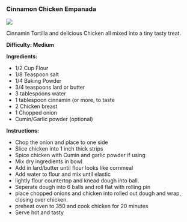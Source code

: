 ### Cinnamon Chicken Empanada

<img src="/images/cooking/cinna-chicken-empanada.jpg" />

Cinnamin Tortilla and delicious Chicken all mixed into a tiny tasty treat. 

**Difficulty: Medium**

**Ingredients:**

- 1/2 Cup Flour
- 1/8 Teaspoon salt
- 1/4 Baking Powder
- 3/4 teaspoons lard or butter
- 3 tablespoons water
- 1 tablespoon cinnamin (or more, to taste
- 2 Chicken breast
- 1 Chopped onion
- Cumin/Garlic powder (optional)

**Instructions:**

- Chop the onion and place to one side
- Slice chicken into 1 inch thick strips
- Spice chicken with Cumin and garlic powder if using
- Mix dry ingredients in bowl
- Add in lard/butter until flour looks like cornmeal
- Add water to flour and mix until elastic
- lightly flour countertop and  knead dough into ball. 
- Seperate dough into 6 balls and roll flat with rolling pin
- place chopped onions and chicken into rolled out dough and  wrap, closing over chicken.
- preheat oven to 350 and cook chicken for 20 minutes
- Serve hot and tasty
		